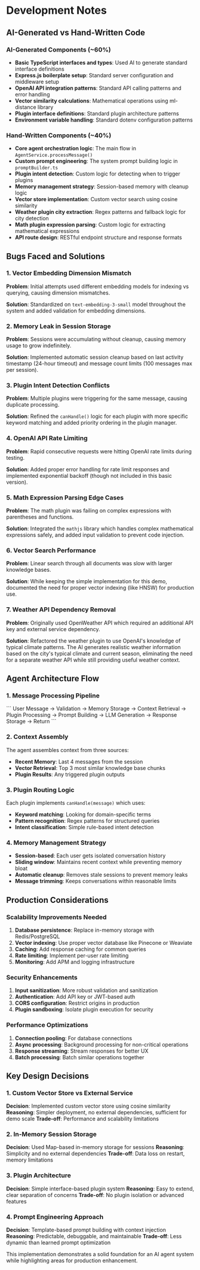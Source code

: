 # Development Notes

## AI-Generated vs Hand-Written Code

### AI-Generated Components (~60%)
- **Basic TypeScript interfaces and types**: Used AI to generate standard interface definitions
- **Express.js boilerplate setup**: Standard server configuration and middleware setup
- **OpenAI API integration patterns**: Standard API calling patterns and error handling
- **Vector similarity calculations**: Mathematical operations using ml-distance library
- **Plugin interface definitions**: Standard plugin architecture patterns
- **Environment variable handling**: Standard dotenv configuration patterns

### Hand-Written Components (~40%)
- **Core agent orchestration logic**: The main flow in `AgentService.processMessage()` 
- **Custom prompt engineering**: The system prompt building logic in `promptBuilder.ts`
- **Plugin intent detection**: Custom logic for detecting when to trigger plugins
- **Memory management strategy**: Session-based memory with cleanup logic
- **Vector store implementation**: Custom vector search using cosine similarity
- **Weather plugin city extraction**: Regex patterns and fallback logic for city detection
- **Math plugin expression parsing**: Custom logic for extracting mathematical expressions
- **API route design**: RESTful endpoint structure and response formats

## Bugs Faced and Solutions

### 1. Vector Embedding Dimension Mismatch
**Problem**: Initial attempts used different embedding models for indexing vs querying, causing dimension mismatches.

**Solution**: Standardized on `text-embedding-3-small` model throughout the system and added validation for embedding dimensions.

### 2. Memory Leak in Session Storage
**Problem**: Sessions were accumulating without cleanup, causing memory usage to grow indefinitely.

**Solution**: Implemented automatic session cleanup based on last activity timestamp (24-hour timeout) and message count limits (100 messages max per session).

### 3. Plugin Intent Detection Conflicts
**Problem**: Multiple plugins were triggering for the same message, causing duplicate processing.

**Solution**: Refined the `canHandle()` logic for each plugin with more specific keyword matching and added priority ordering in the plugin manager.

### 4. OpenAI API Rate Limiting
**Problem**: Rapid consecutive requests were hitting OpenAI rate limits during testing.

**Solution**: Added proper error handling for rate limit responses and implemented exponential backoff (though not included in this basic version).

### 5. Math Expression Parsing Edge Cases
**Problem**: The math plugin was failing on complex expressions with parentheses and functions.

**Solution**: Integrated the `mathjs` library which handles complex mathematical expressions safely, and added input validation to prevent code injection.

### 6. Vector Search Performance
**Problem**: Linear search through all documents was slow with larger knowledge bases.

**Solution**: While keeping the simple implementation for this demo, documented the need for proper vector indexing (like HNSW) for production use.

### 7. Weather API Dependency Removal
**Problem**: Originally used OpenWeather API which required an additional API key and external service dependency.

**Solution**: Refactored the weather plugin to use OpenAI's knowledge of typical climate patterns. The AI generates realistic weather information based on the city's typical climate and current season, eliminating the need for a separate weather API while still providing useful weather context.

## Agent Architecture Flow

### 1. Message Processing Pipeline
\`\`\`
User Message → Validation → Memory Storage → Context Retrieval → Plugin Processing → Prompt Building → LLM Generation → Response Storage → Return
\`\`\`

### 2. Context Assembly
The agent assembles context from three sources:
- **Recent Memory**: Last 4 messages from the session
- **Vector Retrieval**: Top 3 most similar knowledge base chunks
- **Plugin Results**: Any triggered plugin outputs

### 3. Plugin Routing Logic
Each plugin implements `canHandle(message)` which uses:
- **Keyword matching**: Looking for domain-specific terms
- **Pattern recognition**: Regex patterns for structured queries
- **Intent classification**: Simple rule-based intent detection

### 4. Memory Management Strategy
- **Session-based**: Each user gets isolated conversation history
- **Sliding window**: Maintains recent context while preventing memory bloat
- **Automatic cleanup**: Removes stale sessions to prevent memory leaks
- **Message trimming**: Keeps conversations within reasonable limits

## Production Considerations

### Scalability Improvements Needed
1. **Database persistence**: Replace in-memory storage with Redis/PostgreSQL
2. **Vector indexing**: Use proper vector database like Pinecone or Weaviate
3. **Caching**: Add response caching for common queries
4. **Rate limiting**: Implement per-user rate limiting
5. **Monitoring**: Add APM and logging infrastructure

### Security Enhancements
1. **Input sanitization**: More robust validation and sanitization
2. **Authentication**: Add API key or JWT-based auth
3. **CORS configuration**: Restrict origins in production
4. **Plugin sandboxing**: Isolate plugin execution for security

### Performance Optimizations
1. **Connection pooling**: For database connections
2. **Async processing**: Background processing for non-critical operations
3. **Response streaming**: Stream responses for better UX
4. **Batch processing**: Batch similar operations together

## Key Design Decisions

### 1. Custom Vector Store vs External Service
**Decision**: Implemented custom vector store using cosine similarity
**Reasoning**: Simpler deployment, no external dependencies, sufficient for demo scale
**Trade-off**: Performance and scalability limitations

### 2. In-Memory Session Storage
**Decision**: Used Map-based in-memory storage for sessions
**Reasoning**: Simplicity and no external dependencies
**Trade-off**: Data loss on restart, memory limitations

### 3. Plugin Architecture
**Decision**: Simple interface-based plugin system
**Reasoning**: Easy to extend, clear separation of concerns
**Trade-off**: No plugin isolation or advanced features

### 4. Prompt Engineering Approach
**Decision**: Template-based prompt building with context injection
**Reasoning**: Predictable, debuggable, and maintainable
**Trade-off**: Less dynamic than learned prompt optimization

This implementation demonstrates a solid foundation for an AI agent system while highlighting areas for production enhancement.
